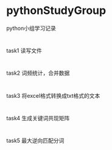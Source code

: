 # pythonStudyGroup
python小组学习记录
#
task1 读写文件
#
task2 词频统计，合并数据
#
task3 将excel格式转换成txt格式的文本
#
task4 生成关键词共现矩阵
#
task5 最大逆向匹配分词
